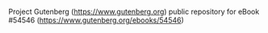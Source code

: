 Project Gutenberg (https://www.gutenberg.org) public repository for
eBook #54546 (https://www.gutenberg.org/ebooks/54546)
